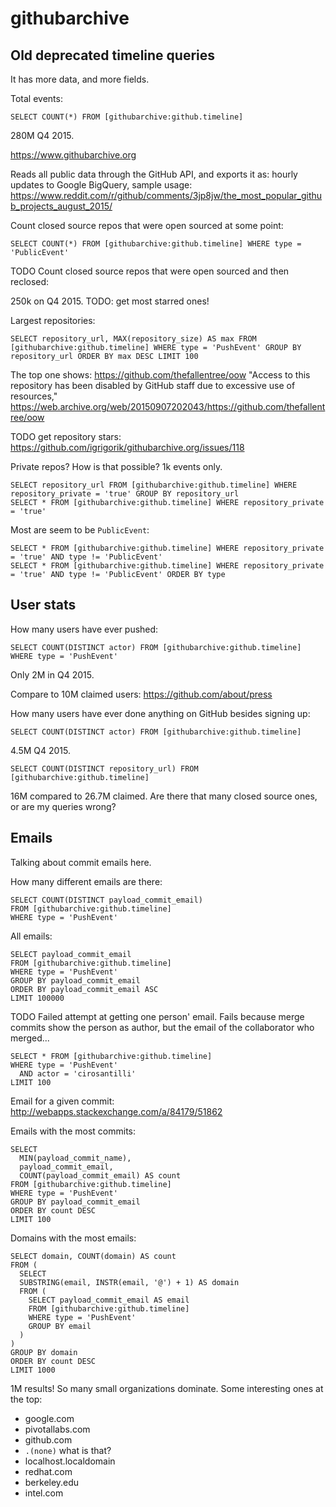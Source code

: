 # githubarchive

## Old deprecated timeline queries

It has more data, and more fields.

Total events:

    SELECT COUNT(*) FROM [githubarchive:github.timeline]

280M Q4 2015.

<https://www.githubarchive.org>

Reads all public data through the GitHub API, and exports it as: hourly updates to Google BigQuery, sample usage: https://www.reddit.com/r/github/comments/3jp8jw/the_most_popular_github_projects_august_2015/

Count closed source repos that were open sourced at some point:

    SELECT COUNT(*) FROM [githubarchive:github.timeline] WHERE type = 'PublicEvent'

TODO Count closed source repos that were open sourced and then reclosed:

250k on Q4 2015. TODO: get most starred ones!

Largest repositories:

    SELECT repository_url, MAX(repository_size) AS max FROM [githubarchive:github.timeline] WHERE type = 'PushEvent' GROUP BY repository_url ORDER BY max DESC LIMIT 100

The top one shows: https://github.com/thefallentree/oow "Access to this repository has been disabled by GitHub staff due to excessive use of resources," https://web.archive.org/web/20150907202043/https://github.com/thefallentree/oow

TODO get repository stars: https://github.com/igrigorik/githubarchive.org/issues/118

Private repos? How is that possible? 1k events only.

    SELECT repository_url FROM [githubarchive:github.timeline] WHERE repository_private = 'true' GROUP BY repository_url
    SELECT * FROM [githubarchive:github.timeline] WHERE repository_private = 'true'

Most are seem to be `PublicEvent`:

    SELECT * FROM [githubarchive:github.timeline] WHERE repository_private = 'true' AND type != 'PublicEvent'
    SELECT * FROM [githubarchive:github.timeline] WHERE repository_private = 'true' AND type != 'PublicEvent' ORDER BY type

## User stats

How many users have ever pushed:

    SELECT COUNT(DISTINCT actor) FROM [githubarchive:github.timeline] WHERE type = 'PushEvent'

Only 2M in Q4 2015.

Compare to 10M claimed users: https://github.com/about/press

How many users have ever done anything on GitHub besides signing up:

    SELECT COUNT(DISTINCT actor) FROM [githubarchive:github.timeline]

4.5M Q4 2015.

    SELECT COUNT(DISTINCT repository_url) FROM [githubarchive:github.timeline]

16M compared to 26.7M claimed. Are there that many closed source ones, or are my queries wrong?

## Emails

Talking about commit emails here.

How many different emails are there:

    SELECT COUNT(DISTINCT payload_commit_email)
    FROM [githubarchive:github.timeline]
    WHERE type = 'PushEvent'

All emails:

    SELECT payload_commit_email
    FROM [githubarchive:github.timeline]
    WHERE type = 'PushEvent'
    GROUP BY payload_commit_email
    ORDER BY payload_commit_email ASC
    LIMIT 100000

TODO Failed attempt at getting one person' email. Fails because merge commits show the person as author, but the email of the collaborator who merged...

    SELECT * FROM [githubarchive:github.timeline]
    WHERE type = 'PushEvent'
      AND actor = 'cirosantilli'
    LIMIT 100

Email for a given commit: <http://webapps.stackexchange.com/a/84179/51862>

Emails with the most commits:

    SELECT
      MIN(payload_commit_name),
      payload_commit_email,
      COUNT(payload_commit_email) AS count
    FROM [githubarchive:github.timeline]
    WHERE type = 'PushEvent'
    GROUP BY payload_commit_email
    ORDER BY count DESC
    LIMIT 100

Domains with the most emails:

    SELECT domain, COUNT(domain) AS count
    FROM (
      SELECT
      SUBSTRING(email, INSTR(email, '@') + 1) AS domain
      FROM (
        SELECT payload_commit_email AS email
        FROM [githubarchive:github.timeline]
        WHERE type = 'PushEvent'
        GROUP BY email
      )
    )
    GROUP BY domain
    ORDER BY count DESC
    LIMIT 1000

1M results! So many small organizations dominate. Some interesting ones at the top:

- google.com
- pivotallabs.com
- github.com
- `.(none)` what is that?
- localhost.localdomain
- redhat.com
- berkeley.edu
- intel.com
